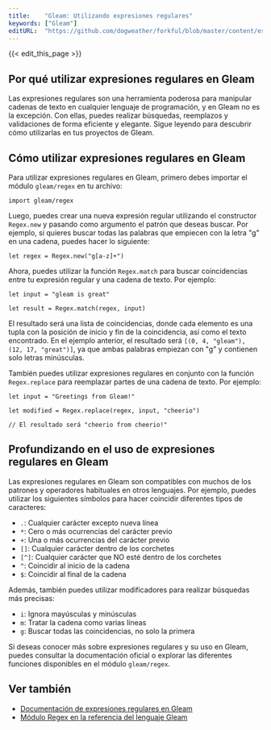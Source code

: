 ```yaml
---
title:    "Gleam: Utilizando expresiones regulares"
keywords: ["Gleam"]
editURL:  "https://github.com/dogweather/forkful/blob/master/content/es/gleam/using-regular-expressions.md"
---
```


{{< edit_this_page >}}

## Por qué utilizar expresiones regulares en Gleam

Las expresiones regulares son una herramienta poderosa para manipular cadenas de texto en cualquier lenguaje de programación, y en Gleam no es la excepción. Con ellas, puedes realizar búsquedas, reemplazos y validaciones de forma eficiente y elegante. Sigue leyendo para descubrir cómo utilizarlas en tus proyectos de Gleam.

## Cómo utilizar expresiones regulares en Gleam

Para utilizar expresiones regulares en Gleam, primero debes importar el módulo `gleam/regex` en tu archivo:

```
import gleam/regex
```

Luego, puedes crear una nueva expresión regular utilizando el constructor `Regex.new` y pasando como argumento el patrón que deseas buscar. Por ejemplo, si quieres buscar todas las palabras que empiecen con la letra "g" en una cadena, puedes hacer lo siguiente:

```
let regex = Regex.new("g[a-z]+")
```

Ahora, puedes utilizar la función `Regex.match` para buscar coincidencias entre tu expresión regular y una cadena de texto. Por ejemplo:

```
let input = "gleam is great"

let result = Regex.match(regex, input)
```

El resultado será una lista de coincidencias, donde cada elemento es una tupla con la posición de inicio y fin de la coincidencia, así como el texto encontrado. En el ejemplo anterior, el resultado será `[(0, 4, "gleam"), (12, 17, "great")]`, ya que ambas palabras empiezan con "g" y contienen solo letras minúsculas.

También puedes utilizar expresiones regulares en conjunto con la función `Regex.replace` para reemplazar partes de una cadena de texto. Por ejemplo:

```
let input = "Greetings from Gleam!"

let modified = Regex.replace(regex, input, "cheerio")

// El resultado será "cheerio from cheerio!"
```

## Profundizando en el uso de expresiones regulares en Gleam

Las expresiones regulares en Gleam son compatibles con muchos de los patrones y operadores habituales en otros lenguajes. Por ejemplo, puedes utilizar los siguientes símbolos para hacer coincidir diferentes tipos de caracteres:

- `.`: Cualquier carácter excepto nueva línea
- `*`: Cero o más ocurrencias del carácter previo
- `+`: Una o más ocurrencias del carácter previo
- `[]`: Cualquier carácter dentro de los corchetes
- `[^]`: Cualquier carácter que NO esté dentro de los corchetes
- `^`: Coincidir al inicio de la cadena
- `$`: Coincidir al final de la cadena

Además, también puedes utilizar modificadores para realizar búsquedas más precisas:

- `i`: Ignora mayúsculas y minúsculas
- `m`: Tratar la cadena como varias líneas
- `g`: Buscar todas las coincidencias, no solo la primera

Si deseas conocer más sobre expresiones regulares y su uso en Gleam, puedes consultar la documentación oficial o explorar las diferentes funciones disponibles en el módulo `gleam/regex`.

## Ver también

- [Documentación de expresiones regulares en Gleam](https://gleam.run/book/tutorials/regular_expressions.html)
- [Módulo Regex en la referencia del lenguaje Gleam](https://gleam.run/stdlib/regex.html)